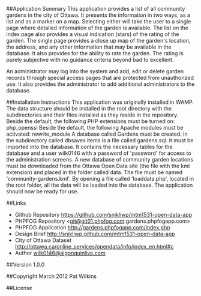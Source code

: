##Application Summary
This application provides a list of all community gardens in the city of Ottawa.
It presents the information in two ways, as a list and as a marker on a map. 
Selecting either will take the user to a single page where detailed information of the garden is available.
The list on the index page also provides a visual indication (stars) of the rating of the garden.
The single page provides a close up map of the garden's location, the address, and any other
information that may be available in the database. It also provides for the ability to rate the garden.
The rating is purely subjective with no guidance criteria beyond bad to excellent.

An administrator may log into the system and add, edit or delete garden records through special
access pages that are protected from unauthorized use.
It also provides the administrator to add additional administrators to the database.

##Installation Instructions
This application was originally installed in WAMP.
The data structure should be installed in the root directory with the subdirectories and their files
installed as they reside in the repository.
Beside the default, the following PHP extensions must be turned on:
	php_openssl
Beside the default, the following Apache modules must be activated:
	rewrite_module
A database called Gardens must be created.
in the subdirectory called dbsaves items is a file called gardens.sql. it must be imported into the 
database. It contains the necessary tables for the database and a user wilk0146 with a password of 'password'
for access to the administration screens.
A new database of community garden locations must be downloaded from the Ottawa Open Data site (the file with the kml extension) 
and placed in the folder called data. The file must be named 'community-gardens.kml'.
By opening a file called 'loaddata.php', located in the root folder, all the data will be loaded into the database.
The application should now be ready for use.

##Links
- Github Repository			<https://github.com/snikliwp/mtm1531-open-data-app>
- PHPFOG Repository			<git@git01.phpfog.com:gardens.phpfogapp.com>
- PHPFOG Application		<http://gardens.phpfogapp.com/index.php>
- Design Brief				<http://snikliwp.github.com/mtm1531-open-data-app>
- City of Ottawa Dataset	<http://ottawa.ca/online_services/opendata/info/index_en.html#c> 
- Author					wilk0146@algonquinlive.com

##Version
1.0.0

##Copyright
March 2012 Pat Wilkins

##License



